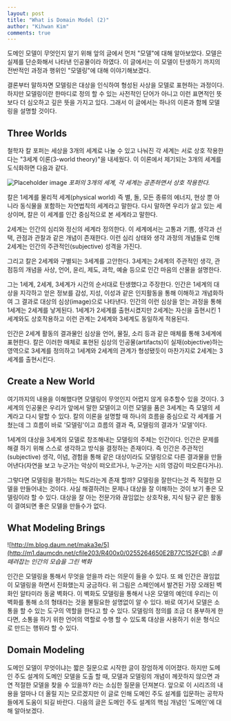 ```yaml
---
layout: post
title: "What is Domain Model (2)"
author: "Kihwan Kim"
comments: true
---
```


도메인 모델이 무엇인지 알기 위해 앞의 글에서 먼저 "모델"에 대해 알아보았다. 모델은 실제를 단순화해서 나타낸 인공물이라 하였다. 이 글에서는 이 모델이 탄생하기 까지의 전반적인 과정과 행위인 "모델링"에 대해 이야기해보겠다. 

<!-- more -->

결론부터 말하자면 모델링은 대상을 인식하여 형성된 사상을 모델로 표현하는 과정이다. 하지만 모델링이란 한마디로 정의 할 수 있는 사전적인 단어가 아니고 이런 표면적인 뜻보다 더 심오하고 깊은 뜻을 가지고 있다. 그래서 이 글에서는 하나의 이론과 함께 모델링을 설명할 것이다.

## Three Worlds

철학자 칼 포퍼는 세상을 3개의 세계로 나눌 수 있고 나눠진 각 세계는 서로 상호 작용한다는 "3세계 이론(3-world theory)"을 내세웠다. 이 이론에서 제기되는 3개의 세계를 도식화하면 다음과 같다.

![Placeholder image](http://streams.expert/mediawiki/images/2/22/Poppers_3_worlds.0.2.png "Popper's Three Worlds")
_포퍼의 3개의 세계, 각 세계는 공존하면서 상호 작용한다._

칼은 1세계를 물리적 세계(physical world) 즉 별, 돌, 모든 종류의 에너지, 현상 뿐 아니라 동식물을 포함하는 자연법칙의 세계라고 말한다. 다시 말하면 우리가 살고 있는 세상이며, 칼은 이 세계를 인간 중심적으로 본 세계라고 말한다.  

2세계는 인간의 심리와 정신의 세계라 정의한다. 이 세계에서는 고통과 기쁨, 생각과 선택, 관점과 관찰과 같은 개념이 존재한다. 이런 심리 상태와 생각 과정의 개념들로 인해 2세계는 인간의 주관적인(subjective) 성격을 가진다. 

그리고 칼은 2세계와 구별되는 3세계를 고안한다. 3세계는 2세계의 주관적인 생각, 관점등의 개념을 사상, 언어, 윤리, 제도, 과학, 예술 등으로 인간 마음의 산물을 설명한다.

그는 1세계, 2세계, 3세계가 시간의 순서대로 탄생했다고 주장한다. 인간은 1세계의 대상을 지각하고 얻은 정보를 감성, 지성, 이성과 같은 인지활동을 통해 이해하고 개념화하여 그 결과로 대상의 심상(image)으로 나타낸다. 인간의 이런 심상을 얻는 과정을 통해 1세계는 2세계를 낳게된다. 1세계가 2세계를 출현시켰지만 2세계는 자신을 출현시킨 1세계와도 상호작용하고 이런 관계는 2세계와 3세계도 동일하게 적용된다. 

인간은 2세계 활동의 결과물인 심상을 언어, 물질, 소리 등과 같은 매체를 통해 3세계에 표현한다. 칼은 이러한 매체로 표현된 심상의 인공물(artifacts)이 실재(objective)하는 영역으로 3세계를 정의하고 1세계와 2세계의 관계가 형성됐듯이 마찬가지로 2세계는 3세계를 출현시킨다. 

## Create a New World

여기까지의 내용을 이해했다면 모델링이 무엇인지 어렵지 않게 유추할수 있을 것이다. 3세계의 인공물은 우리가 앞에서 말한 모델이고 이런 모델을 품은 3세계는 즉 모델의 세계라고 다시 말할 수 있다. 칼의 이론을 설명할 때 하나의 흐름을 중심으로 각 세계를 거쳤는데 그 흐름이 바로 '모델링'이고 흐름의 결과 즉, 모델링의 결과가 '모델'이다. 

1세계의 대상을 3세계의 모델로 창조해내는 모델링의 주체는 인간이다. 인간은 문제를 해결 하기 위해 스스로 생각하고 방식을 결정하는 존재이다. 즉 인간은 주관적인(subjective) 생각, 이념, 경험을 통해 같은 대상이라도 모델링으로 다른 결과물을 만들어낸다(자연을 보고 누군가는 악상이 떠오르거나, 누군가는 시의 영감이 떠오른다거나). 

그렇다면 모델링을 평가하는 척도라는게 존재 할까? 모델링을 잘한다는것 즉 적절한 모델을 만들어내는 것이다. 사실 해결하려는 문제나 대상을 잘 이해하는 것이 보기 좋은 모델링이라 할 수 있다. 대상을 잘 아는 전문가와 끊임없는 상호작용, 지식 탐구 같은 활동이 결여되면 좋은 모델을 만들수가 없다. 

## What Modeling Brings

![http://m.blog.daum.net/maka3e/5](http://m1.daumcdn.net/cfile203/R400x0/0255264650E2B77C152FCB)
_소를 떼려잡는 인간의 모습을 그린 벽화_

인간은 모델링을 통해서 무엇을 얻을까 라는 의문이 들을 수 있다. 또 왜 인간은 끊임없이 모델링을 하면서 진화했는지 궁금하다. 위 그림은 스페인에서 발견된 가장 오래된 벽화인 알타미라 동굴 벽화다. 이 벽화도 모델링을 통해서 나온 모델의 예인데 우리는 이 벽화를 통해 소의 형태라는 것을 불필요한 설명없이 알 수 있다. 바로 여기서 모델은 소통을 할 수 있는 도구의 역할을 한다고 할 수 있다. 모델링의 정의를 조금 더 풍부하게 한다면, 소통을 하기 위한 언어의 역할로 수행 할 수 있도록 대상을 사용하기 쉬운 형식으로 만드는 행위라 할 수 있다. 

## Domain Modeling
도메인 모델이 무엇이냐는 짧은 질문으로 시작한 글이 장엄하게 이어졌다. 하지만 도메인 주도 설계의 도메인 모델을 도출 할 때, 모델과 모델링의 개념이 께끗하지 않으면 과연 적절한 모델을 찾을 수 있을까? 라는 소심한 질문을 던져본다. 
앞으로 이 시리즈의 내용을 얼마나 더 올릴 지는 모르겠지만 이 글로 인해 도메인 주도 설계를 입문하는 공학자들에게 도움이 되길 바란다. 다음의 글은 도메인 주도 설계의 핵심 개념인 '도메인'에 대해 알아보겠다.
